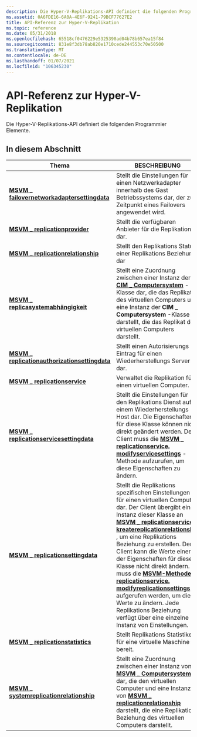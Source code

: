 ```yaml
---
description: Die Hyper-V-Replikations-API definiert die folgenden Programmier Elemente.
ms.assetid: 0A6FDE16-6A0A-4E6F-9241-79BCF77627E2
title: API-Referenz zur Hyper-V-Replikation
ms.topic: reference
ms.date: 05/31/2018
ms.openlocfilehash: 65518cf0476229e5325390ad04b78b657ea15f84
ms.sourcegitcommit: 831e8f3db78ab820e1710cede244553c70e50500
ms.translationtype: MT
ms.contentlocale: de-DE
ms.lasthandoff: 01/07/2021
ms.locfileid: "106345230"
---
```

# <a name="hyper-v-replication-api-reference"></a>API-Referenz zur Hyper-V-Replikation

Die Hyper-V-Replikations-API definiert die folgenden Programmier Elemente.

## <a name="in-this-section"></a>In diesem Abschnitt



| Thema                                                                                                    | BESCHREIBUNG                                                                                                                                                                                                                                                                                                                                                                                                                                                                                                                                                                                                     |
|----------------------------------------------------------------------------------------------------------|-----------------------------------------------------------------------------------------------------------------------------------------------------------------------------------------------------------------------------------------------------------------------------------------------------------------------------------------------------------------------------------------------------------------------------------------------------------------------------------------------------------------------------------------------------------------------------------------------------------------|
| [**MSVM \_ failovernetworkadaptersettingdata**](msvm-failovernetworkadaptersettingdata.md)<br/>     | Stellt die Einstellungen für einen Netzwerkadapter innerhalb des Gast Betriebssystems dar, der zum Zeitpunkt eines Failovers angewendet wird.<br/>                                                                                                                                                                                                                                                                                                                                                                                                                                                                    |
| [**MSVM \_ replicationprovider**](msvm-replicationprovider.md)<br/>                                 | Stellt die verfügbaren Anbieter für die Replikation dar. <br/>                                                                                                                                                                                                                                                                                                                                                                                                                                                                                                                                                 |
| [**MSVM \_ replicationrelationship**](msvm-replicationrelationship.md)<br/>                         | Stellt den Replikations Status einer Replikations Beziehung dar <br/>                                                                                                                                                                                                                                                                                                                                                                                                                                                                                                                                       |
| [**MSVM \_ replicasystemabhängigkeit**](msvm-replicasystemdependency.md)<br/>                         | Stellt eine Zuordnung zwischen einer Instanz der [**CIM \_ Computersystem**](/windows/desktop/CIMWin32Prov/cim-computersystem) -Klasse dar, die das Replikat des virtuellen Computers und eine Instanz der **CIM \_ Computersystem** -Klasse darstellt, die das Replikat des virtuellen Computers darstellt.<br/>                                                                                                                                                                                                                                                                                                                                 |
| [**MSVM \_ replicationauthorizationsettingdata**](msvm-replicationauthorizationsettingdata.md)<br/> | Stellt einen Autorisierungs Eintrag für einen Wiederherstellungs Server dar.<br/>                                                                                                                                                                                                                                                                                                                                                                                                                                                                                                                                             |
| [**MSVM \_ replicationservice**](msvm-replicationservice.md)<br/>                                   | Verwaltet die Replikation für einen virtuellen Computer.<br/>                                                                                                                                                                                                                                                                                                                                                                                                                                                                                                                                                       |
| [**MSVM \_ replicationservicesettingdata**](msvm-replicationservicesettingdata.md)<br/>             | Stellt die Einstellungen für den Replikations Dienst auf einem Wiederherstellungs Host dar. Die Eigenschaften für diese Klasse können nicht direkt geändert werden. Der Client muss die [**MSVM \_ replicationservice. modifyservicesettings**](modifyservicesettings-msvm-replicationservice.md) -Methode aufzurufen, um diese Eigenschaften zu ändern.<br/>                                                                                                                                                                                                                                                                                        |
| [**MSVM \_ replicationsettingdata**](msvm-replicationsettingdata.md)<br/>                           | Stellt die Replikations spezifischen Einstellungen für einen virtuellen Computer dar. Der Client übergibt eine Instanz dieser Klasse an [**MSVM \_ replicationservice. kreatereplicationrelationship**](createreplicationrelationship-msvm-replicationservice.md) , um eine Replikations Beziehung zu erstellen. Der Client kann die Werte einer der Eigenschaften für diese Klasse nicht direkt ändern. Es muss die [**MSVM-Methode \_ replicationservice. modifyreplicationsettings**](modifyreplicationsettings-msvm-replicationservice.md) aufgerufen werden, um die Werte zu ändern. Jede Replikations Beziehung verfügt über eine einzelne Instanz von Einstellungen.<br/> |
| [**MSVM \_ replicationstatistics**](msvm-replicationstatistics.md)<br/>                             | Stellt Replikations Statistiken für eine virtuelle Maschine bereit.<br/>                                                                                                                                                                                                                                                                                                                                                                                                                                                                                                                                               |
| [**MSVM \_ systemreplicationrelationship**](msvm-systemreplicationrelationship.md)<br/>             | Stellt eine Zuordnung zwischen einer Instanz von [**MSVM \_ Computersystem**](msvm-computersystem.md) dar, die den virtuellen Computer und eine Instanz von [**MSVM \_ replicationrelationship**](msvm-replicationrelationship.md) darstellt, die eine Replikations Beziehung des virtuellen Computers darstellt. <br/>                                                                                                                                                                                                                                                                                                |



 

 

